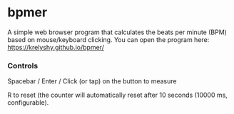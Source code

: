 # bpmer
A simple web browser program that calculates the beats per minute (BPM) based on mouse/keyboard clicking.
You can open the program here: https://krelyshy.github.io/bpmer/



### Controls

Spacebar / Enter / Click (or tap) on the button to measure

R to reset (the counter will automatically reset after 10 seconds (10000 ms, configurable).
